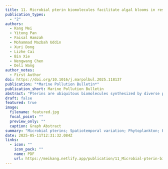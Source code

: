 ```yaml
---
title: 11. Microbial pterin biomolecules facilitate algal blooms in response to nutrient pressure in estuarine and coastal continuum
publication_types:
  - "2"
authors:
  - Kang Mei
  - Yitong Pan
  - Faisal Hamzah
  - Mohammad Mazbah Uddin
  - Xuri Dong
  - Lizhe Cai
  - Bin Xie
  - Nengwang Chen
  - Deli Wang
author_notes:
  - First Author
doi: https://doi.org/10.1016/j.marpolbul.2025.118137
publication: "*Marine Pollution Bulletin*"
publication_short: Marine Pollution Bulletin
abstract: "Pterins are ubiquitous biomolecules synthesized by diverse phytoplankton, serve as pigments, cofactors, precursors, and redox sensors, playing crucial roles in ocean carbon fixation and nutrient cycling. However, the mechanisms driving their production, distribution, and fate in marine ecosystems are not well understood. This study examines the generation and behavior of microbial pterins in the Jiulong River Estuary, a system affected by nutrient-rich discharges. Results reveal distinct patterns: pterin concentrations remain uniform across water columns during flood periods but vary significantly during dry periods. During flooding, microbial pterins rank as isoxanthopterin > neopterin > dihydroneopterin > biopterin, while biopterin and isoxanthopterin dominate during dry conditions. Elevated pterin levels in the upper estuary during flooding suggest rapid production in response to nutrient influx, which drives algal proliferation. Positive correlations between pterins and chlorophyll-a (chl-a) highlight photoautotrophic microbes as primary contributors. Notably, cellular biopterin peaks during exponential algal growth, indicating its preparatory role in bloom proliferation. As dual biomarkers with chl-a, microbial pterins enhance the specificity of bloom detection and offer insights into bloom dynamics and nutrient-driven changes. These findings underscore the ecological significance of pterins in nutrient cycling and their potential as bioindicators, warranting further research into their broader environmental implications."
draft: false
featured: true
image:
  filename: featured.jpg
  focal_point: ""
  preview_only: ""
  caption: Graph Abstract
summary: "Microbial pterins; Spatiotemporal variation; Phytoplankton; Excessive nutrients; Bioindicator"
date: 2025-05-11T12:31:32.084Z
links:
  - icon: ""
    icon_pack: ""
    name: PDF
    url: https://meikang.netlify.app/publication/11_Microbial-pterin-biomolecules-facilitate-algal-blooms-in-response-to-nutrient-pressure-in-estuarine-and-coastal-continuum/2025_Kang_Mei_Marine_Pollution_Bulletin.pdf
---
```

